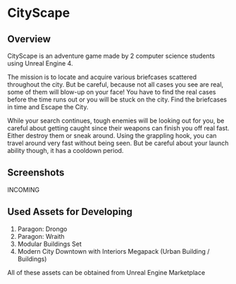 # CityScape

## Overview
CityScape is an adventure game made by 2 computer science students using Unreal Engine 4.

The mission is to locate and acquire various briefcases scattered throughout the city. But be careful, because not all cases you see are real, some of them will blow-up on your face! You have to find the real cases before the time runs out or you will be stuck on the city. Find the briefcases in time and Escape the City.

While your search continues, tough enemies will be looking out for you, be careful about getting caught since their weapons can finish you off real fast. Either destroy them or sneak around.
Using the grappling hook, you can travel around very fast without being seen. But be careful about your launch ability though, it has a cooldown period.

## Screenshots
INCOMING

## Used Assets for Developing
1.	Paragon: Drongo
2.	Paragon: Wraith
3.	Modular Buildings Set
4.	Modern City Downtown with Interiors Megapack (Urban Building / Buildings)

All of these assets can be obtained from Unreal Engine Marketplace
